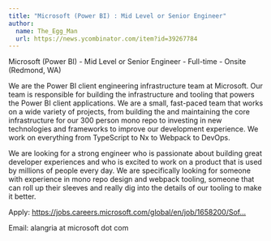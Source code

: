 ```yaml
---
title: "Microsoft (Power BI) : Mid Level or Senior Engineer"
author:
  name: The_Egg_Man
  url: https://news.ycombinator.com/item?id=39267784
---
```

Microsoft (Power BI) - Mid Level or Senior Engineer - Full-time - Onsite (Redmond, WA)

We are the Power BI client engineering infrastructure team at Microsoft. Our team is responsible for building the infrastructure and tooling that powers the Power BI client applications. We are a small, fast-paced team that works on a wide variety of projects, from building the and maintaining the core infrastructure for our 300 person mono repo to investing in new technologies and frameworks to improve our development experience. We work on everything from TypeScript to Nx to Webpack to DevOps.

We are looking for a strong engineer who is passionate about building great developer experiences and who is excited to work on a product that is used by millions of people every day.
We are specifically looking for someone with experience in mono repo design and webpack tooling, someone that can roll up their sleeves and really dig into the details of our tooling to make it better.

Apply: <a href="https:&#x2F;&#x2F;jobs.careers.microsoft.com&#x2F;global&#x2F;en&#x2F;job&#x2F;1658200&#x2F;Software-Engineering-II" rel="nofollow">https:&#x2F;&#x2F;jobs.careers.microsoft.com&#x2F;global&#x2F;en&#x2F;job&#x2F;1658200&#x2F;Sof...</a>

Email: alangria at microsoft dot com
